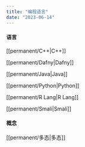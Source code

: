 ```yaml
---
title: "编程语言"
date: "2023-06-14"
---
```


#### 语言
[[permanent/C++|C++]]

[[permanent/Dafny|Dafny]]

[[permanent/Java|Java]]

[[permanent/Python|Python]]

[[permanent/R Lang|R Lang]]

[[permanent/Smali|Smali]]

#### 概念
[[permanent/多态|多态]]